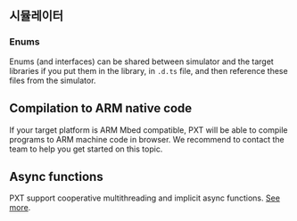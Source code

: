 ## 시뮬레이터

### Enums

Enums (and interfaces) can be shared between simulator and the target libraries if you put them in the library, in `.d.ts` file, and then reference these files from the simulator.

## Compilation to ARM native code

If your target platform is ARM Mbed compatible, PXT will be able to compile programs to ARM machine code in browser. We recommend to contact the team to help you get started on this topic.

## Async functions

PXT support cooperative multithreading and implicit async functions. [See more](/async).